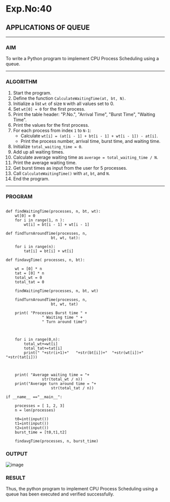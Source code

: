 # Exp.No:40  
## APPLICATIONS OF QUEUE

---

### AIM  
To write a Python program to implement CPU Process Scheduling using a queue.

---

### ALGORITHM  

1. Start the program.  
2. Define the function `CalculateWaitingTime(at, bt, N)`.  
3. Initialize a list `wt` of size `N` with all values set to 0.  
4. Set `wt[0] = 0` for the first process.  
5. Print the table header: "P.No.", "Arrival Time", "Burst Time", "Waiting Time".  
6. Print the values for the first process.  
7. For each process from index `1` to `N-1`:  
   - Calculate `wt[i] = (at[i - 1] + bt[i - 1] + wt[i - 1]) - at[i]`.  
   - Print the process number, arrival time, burst time, and waiting time.  
8. Initialize `total_waiting_time = 0`.  
9. Add up all waiting times.  
10. Calculate average waiting time as `average = total_waiting_time / N`.  
11. Print the average waiting time.  
12. Get burst times as input from the user for 5 processes.  
13. Call `CalculateWaitingTime()` with `at`, `bt`, and `N`.  
14. End the program.

---

### PROGRAM  

```

def findWaitingTime(processes, n, bt, wt):
	wt[0] = 0
	for i in range(1, n ):
		wt[i] = bt[i - 1] + wt[i - 1]

def findTurnAroundTime(processes, n,
					bt, wt, tat):

	for i in range(n):
		tat[i] = bt[i] + wt[i]

def findavgTime( processes, n, bt):

	wt = [0] * n
	tat = [0] * n
	total_wt = 0
	total_tat = 0

	findWaitingTime(processes, n, bt, wt)

	findTurnAroundTime(processes, n,
					bt, wt, tat)

	print( "Processes Burst time " +
				" Waiting time " +
				" Turn around time")

	
	
	for i in range(0,n):
	    total_wt+=wt[i]
	    total_tat+=tat[i]
	    print(" "+str(i+1)+"   "+str(bt[i])+"  "+str(wt[i])+"    "+str(tat[i]))
	
		
	
	print( "Average waiting time = "+
				str(total_wt / n))
	print("Average turn around time = "+
					str(total_tat / n))

if __name__ =="__main__":
	
	processes = [ 1, 2, 3]
	n = len(processes)

	t0=int(input())
	t1=int(input())
	t2=int(input())
	burst_time = [t0,t1,t2]

	findavgTime(processes, n, burst_time)

```

### OUTPUT

![image](https://github.com/user-attachments/assets/739fde2e-152e-4ce6-adc6-3b07cdc4ea82)

### RESULT

Thus, the python program to implement CPU Process Scheduling using a queue has been executed and verified successfully.
